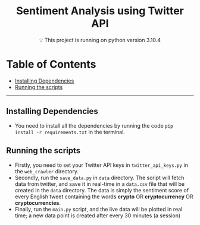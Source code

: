 <h1 align="center">
 Sentiment Analysis using Twitter API
</h1>

<p align = "center">💡 This project is running on python version 3.10.4 </p>


# Table of Contents

- [Installing Dependencies](#installing-dependencies)
- [Running the scripts](#running-the-scripts)

---
<a name="Installing_Dependencies"></a>
## Installing Dependencies
- You need to install all the dependencies by running the code
`pip install -r requirements.txt` in the terminal.

<a name="Running_the_scripts"></a>
## Running the scripts
- Firstly, you need to set your Twitter API keys in `twitter_api_keys.py` in 
the `web_crawler` directory. 
- Secondly, run the `save_data.py` in `data` directory. The script will
fetch data from twitter, and save it in real-time in a `data.csv` file that will
be created in the `data` directory. The data is simply the sentiment score of every 
English tweet containing the words **crypto** OR **cryptocurrency** OR **cryptocurrencies**.
- Finally, run the `main.py` script, and the live data will be plotted in real time; a new
data point is created after every 30 minutes (a session)